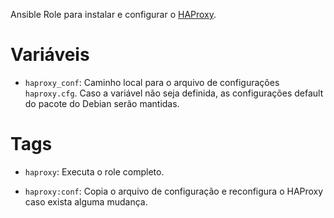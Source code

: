 Ansible Role para instalar e configurar o [HAProxy](http://www.haproxy.org/).

# Variáveis

- `haproxy_conf`: Caminho local para o arquivo de configurações `haproxy.cfg`.
  Caso a variável não seja definida, as configurações default do pacote do
  Debian serão mantidas.

# Tags

- `haproxy`: Executa o role completo.

- `haproxy:conf`: Copia o arquivo de configuração e reconfigura o HAProxy caso
  exista alguma mudança.
